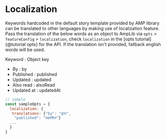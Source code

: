 # Localization

Keywords hardcoded in the default story template provided by AMP library can be translated to other languages by making use of localization feature. Pass the translation of the below words as an object to AmpLib via `opts` > `featureConfig` > `localization`, check `localization` in the [opts tutorial]{@tutorial opts} for the API.
If the translation isn't provided, fallback english words will be used.

Keyword : Object key

- By : by
- Published : published
- Updated : updated
- Also read : alsoRead
- Updated at : updatedAt

```js
// sample
const sampleOpts = {
  localization: {
   translations: {"by": "द्वारा",
    "published": "प्रकाशित"}
  ...
  }
}
```
